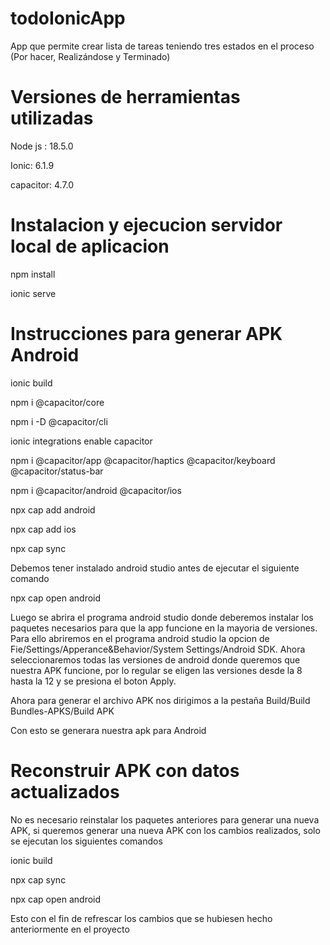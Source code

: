 # todoIonicApp
App que permite crear lista de tareas teniendo tres estados en el proceso (Por hacer, Realizándose y Terminado)

# Versiones de herramientas utilizadas

Node js : 18.5.0

Ionic: 6.1.9

capacitor: 4.7.0
# Instalacion y ejecucion servidor local de aplicacion

npm install

ionic serve 

# Instrucciones para generar APK Android


ionic build

npm i @capacitor/core

npm i -D @capacitor/cli

ionic integrations enable capacitor

npm i @capacitor/app @capacitor/haptics @capacitor/keyboard @capacitor/status-bar

npm i @capacitor/android @capacitor/ios

npx cap add android

npx cap add ios


npx cap sync


Debemos tener instalado android studio antes de ejecutar el siguiente comando


npx cap open android


Luego se abrira el programa android studio donde deberemos instalar los paquetes necesarios para que la app funcione en la mayoria de versiones. Para ello abriremos en el programa android studio la opcion de Fie/Settings/Apperance&Behavior/System Settings/Android SDK.
Ahora seleccionaremos todas las versiones de android donde queremos que nuestra APK funcione, por lo regular se eligen las versiones desde la 8 hasta la 12 y se presiona el boton Apply.

Ahora para generar el archivo APK nos dirigimos a la pestaña Build/Build Bundles-APKS/Build APK

Con esto se generara nuestra apk para Android


# Reconstruir APK con datos actualizados

No es necesario reinstalar los paquetes anteriores para generar una nueva APK, si queremos generar una nueva APK con los cambios realizados, solo se ejecutan los siguientes comandos


ionic build

npx cap sync

npx cap open android

Esto con el fin de refrescar los cambios que se hubiesen hecho anteriormente en el proyecto




